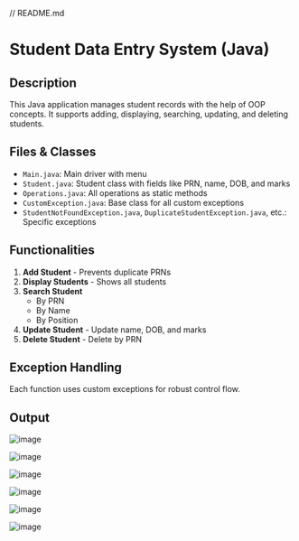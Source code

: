 // README.md
# Student Data Entry System (Java)

## Description
This Java application manages student records with the help of OOP concepts. It supports adding, displaying, searching, updating, and deleting students.

## Files & Classes
- `Main.java`: Main driver with menu
- `Student.java`: Student class with fields like PRN, name, DOB, and marks
- `Operations.java`: All operations as static methods
- `CustomException.java`: Base class for all custom exceptions
- `StudentNotFoundException.java`, `DuplicateStudentException.java`, etc.: Specific exceptions

## Functionalities
1. **Add Student** - Prevents duplicate PRNs
2. **Display Students** - Shows all students
3. **Search Student**
   - By PRN
   - By Name
   - By Position
4. **Update Student** - Update name, DOB, and marks
5. **Delete Student** - Delete by PRN

## Exception Handling
Each function uses custom exceptions for robust control flow.


## Output

![image](https://github.com/user-attachments/assets/12f96204-76f0-4b3b-84e8-ae391404c5c1)

![image](https://github.com/user-attachments/assets/43882d1d-11d5-42d9-bd8b-710037613073)

![image](https://github.com/user-attachments/assets/3b85040b-e1cf-4877-bf4b-5f85d309140e)

![image](https://github.com/user-attachments/assets/b6d7d6d5-437d-4cbb-877f-376e8a0f6396)

![image](https://github.com/user-attachments/assets/78b18875-92d7-44aa-bfa5-61ecdd3e97ab)

![image](https://github.com/user-attachments/assets/427a247e-7c87-4890-ba80-09ede3a91093)





